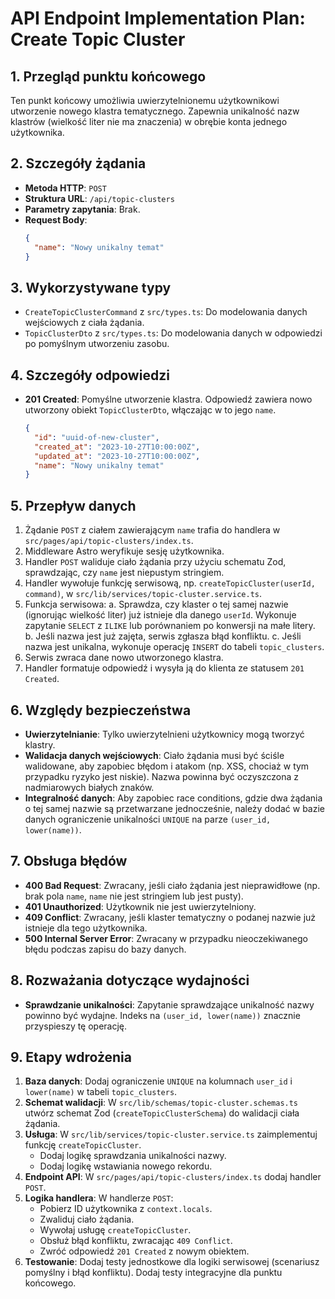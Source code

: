 # API Endpoint Implementation Plan: Create Topic Cluster

## 1. Przegląd punktu końcowego

Ten punkt końcowy umożliwia uwierzytelnionemu użytkownikowi utworzenie nowego klastra tematycznego. Zapewnia unikalność nazw klastrów (wielkość liter nie ma znaczenia) w obrębie konta jednego użytkownika.

## 2. Szczegóły żądania

- **Metoda HTTP**: `POST`
- **Struktura URL**: `/api/topic-clusters`
- **Parametry zapytania**: Brak.
- **Request Body**:
  ```json
  {
    "name": "Nowy unikalny temat"
  }
  ```

## 3. Wykorzystywane typy

- `CreateTopicClusterCommand` z `src/types.ts`: Do modelowania danych wejściowych z ciała żądania.
- `TopicClusterDto` z `src/types.ts`: Do modelowania danych w odpowiedzi po pomyślnym utworzeniu zasobu.

## 4. Szczegóły odpowiedzi

- **201 Created**: Pomyślne utworzenie klastra. Odpowiedź zawiera nowo utworzony obiekt `TopicClusterDto`, włączając w to jego `name`.
  ```json
  {
    "id": "uuid-of-new-cluster",
    "created_at": "2023-10-27T10:00:00Z",
    "updated_at": "2023-10-27T10:00:00Z",
    "name": "Nowy unikalny temat"
  }
  ```

## 5. Przepływ danych

1. Żądanie `POST` z ciałem zawierającym `name` trafia do handlera w `src/pages/api/topic-clusters/index.ts`.
2. Middleware Astro weryfikuje sesję użytkownika.
3. Handler `POST` waliduje ciało żądania przy użyciu schematu Zod, sprawdzając, czy `name` jest niepustym stringiem.
4. Handler wywołuje funkcję serwisową, np. `createTopicCluster(userId, command)`, w `src/lib/services/topic-cluster.service.ts`.
5. Funkcja serwisowa:
   a. Sprawdza, czy klaster o tej samej nazwie (ignorując wielkość liter) już istnieje dla danego `userId`. Wykonuje zapytanie `SELECT` z `ILIKE` lub porównaniem po konwersji na małe litery.
   b. Jeśli nazwa jest już zajęta, serwis zgłasza błąd konfliktu.
   c. Jeśli nazwa jest unikalna, wykonuje operację `INSERT` do tabeli `topic_clusters`.
6. Serwis zwraca dane nowo utworzonego klastra.
7. Handler formatuje odpowiedź i wysyła ją do klienta ze statusem `201 Created`.

## 6. Względy bezpieczeństwa

- **Uwierzytelnianie**: Tylko uwierzytelnieni użytkownicy mogą tworzyć klastry.
- **Walidacja danych wejściowych**: Ciało żądania musi być ściśle walidowane, aby zapobiec błędom i atakom (np. XSS, chociaż w tym przypadku ryzyko jest niskie). Nazwa powinna być oczyszczona z nadmiarowych białych znaków.
- **Integralność danych**: Aby zapobiec race conditions, gdzie dwa żądania o tej samej nazwie są przetwarzane jednocześnie, należy dodać w bazie danych ograniczenie unikalności `UNIQUE` na parze `(user_id, lower(name))`.

## 7. Obsługa błędów

- **400 Bad Request**: Zwracany, jeśli ciało żądania jest nieprawidłowe (np. brak pola `name`, `name` nie jest stringiem lub jest pusty).
- **401 Unauthorized**: Użytkownik nie jest uwierzytelniony.
- **409 Conflict**: Zwracany, jeśli klaster tematyczny o podanej nazwie już istnieje dla tego użytkownika.
- **500 Internal Server Error**: Zwracany w przypadku nieoczekiwanego błędu podczas zapisu do bazy danych.

## 8. Rozważania dotyczące wydajności

- **Sprawdzanie unikalności**: Zapytanie sprawdzające unikalność nazwy powinno być wydajne. Indeks na `(user_id, lower(name))` znacznie przyspieszy tę operację.

## 9. Etapy wdrożenia

1. **Baza danych**: Dodaj ograniczenie `UNIQUE` na kolumnach `user_id` i `lower(name)` w tabeli `topic_clusters`.
2. **Schemat walidacji**: W `src/lib/schemas/topic-cluster.schemas.ts` utwórz schemat Zod (`createTopicClusterSchema`) do walidacji ciała żądania.
3. **Usługa**: W `src/lib/services/topic-cluster.service.ts` zaimplementuj funkcję `createTopicCluster`.
   - Dodaj logikę sprawdzania unikalności nazwy.
   - Dodaj logikę wstawiania nowego rekordu.
4. **Endpoint API**: W `src/pages/api/topic-clusters/index.ts` dodaj handler `POST`.
5. **Logika handlera**: W handlerze `POST`:
   - Pobierz ID użytkownika z `context.locals`.
   - Zwaliduj ciało żądania.
   - Wywołaj usługę `createTopicCluster`.
   - Obsłuż błąd konfliktu, zwracając `409 Conflict`.
   - Zwróć odpowiedź `201 Created` z nowym obiektem.
6. **Testowanie**: Dodaj testy jednostkowe dla logiki serwisowej (scenariusz pomyślny i błąd konfliktu). Dodaj testy integracyjne dla punktu końcowego.
